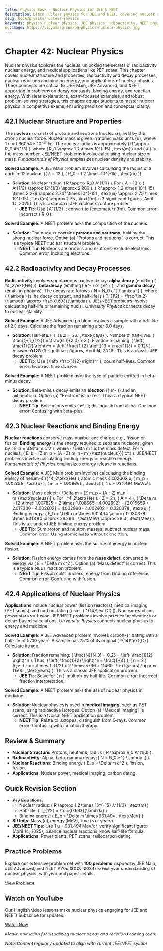 ```yaml
---
title: Physics Book - Nuclear Physics for JEE & NEET
description: Learn nuclear physics for JEE and NEET, covering nuclear structure, radioactivity, nuclear reactions, and applications, with practice MCQs.
slug: book/physics/nuclear-physics
keywords: physics nuclear physics, JEE physics radioactivity, NEET physics nuclear reactions, modern physics
og:image: https://vidyamarg.com/og-physics-nuclear-physics.jpg
---
```


# Chapter 42: Nuclear Physics

Nuclear physics explores the nucleus, unlocking the secrets of radioactivity, nuclear energy, and medical applications like PET scans. This chapter covers nuclear structure and properties, radioactivity and decay processes, nuclear reactions and binding energy, and applications of nuclear physics. These concepts are critical for JEE Main, JEE Advanced, and NEET, appearing in problems on decay constants, binding energy, and reaction energy. With clear explanations, exam-focused examples, and robust problem-solving strategies, this chapter equips students to master nuclear physics in competitive exams, ensuring precision and conceptual clarity.

## 42.1 Nuclear Structure and Properties

The **nucleus** consists of protons and neutrons (nucleons), held by the strong nuclear force. Nuclear mass is given in atomic mass units (u), where 1 u ≈ 1.66054 × 10⁻²⁷ kg. The nuclear radius is approximately \( R \approx R_0 A^{1/3} \), where \( R_0 \approx 1.2 \times 10^{-15} \, \text{m} \) and \( A \) is the mass number. JEE/NEET problems involve calculating nuclear size or mass. *Fundamentals of Physics* emphasizes nuclear density and stability.

**Solved Example**: A JEE Main problem involves calculating the radius of a carbon-12 nucleus (\( A = 12 \), \( R_0 = 1.2 \times 10^{-15} \, \text{m} \)).
- **Solution**: Nuclear radius: \( R \approx R_0 A^{1/3} \). For \( A = 12 \): \( A^{1/3} \approx 12^{1/3} \approx 2.289 \). \( R \approx 1.2 \times 10^{-15} \times 2.289 \approx 2.747 \times 10^{-15} \, \text{m} \approx 2.75 \times 10^{-15} \, \text{m} \approx 2.75 \, \text{fm} \) (3 significant figures, April 14, 2025). This is a standard JEE nuclear structure problem.
  - **JEE Tip**: Use \( A^{1/3} \); convert to femtometers (fm). Common error: Incorrect \( R_0 \).

**Solved Example**: A NEET problem asks the composition of the nucleus.
- **Solution**: The nucleus contains **protons and neutrons**, held by the strong nuclear force. Option (a) “Protons and neutrons” is correct. This is a typical NEET nuclear structure problem.
  - **NEET Tip**: Nucleons are protons and neutrons; exclude electrons. Common error: Including electrons.

## 42.2 Radioactivity and Decay Processes

**Radioactivity** involves spontaneous nuclear decay: **alpha decay** (emitting \( ^4_2\text{He} \)), **beta decay** (emitting \( e^- \) or \( e^+ \)), and **gamma decay** (emitting photons). The decay rate follows \( N = N_0 e^{-\lambda t} \), where \( \lambda \) is the decay constant, and half-life is \( T_{1/2} = \frac{\ln 2}{\lambda} \approx \frac{0.693}{\lambda} \). JEE/NEET problems involve calculating half-life or remaining nuclei. *University Physics* connects decay to nuclear stability.

**Solved Example**: A JEE Advanced problem involves a sample with a half-life of 2.0 days. Calculate the fraction remaining after 6.0 days.
- **Solution**: Half-life: \( T_{1/2} = 2.0 \, \text{days} \). Number of half-lives: \( \frac{t}{T_{1/2}} = \frac{6.0}{2.0} = 3 \). Fraction remaining: \( \left( \frac{1}{2} \right)^n = \left( \frac{1}{2} \right)^3 = \frac{1}{8} = 0.125 \). Answer: **0.125** (3 significant figures, April 14, 2025). This is a classic JEE decay problem.
  - **JEE Tip**: Use \( \left( \frac{1}{2} \right)^n \); count half-lives. Common error: Incorrect time division.

**Solved Example**: A NEET problem asks the type of particle emitted in beta-minus decay.
- **Solution**: Beta-minus decay emits an **electron** (\( e^- \)) and an antineutrino. Option (a) “Electron” is correct. This is a typical NEET decay problem.
  - **NEET Tip**: Beta-minus emits \( e^- \); distinguish from alpha. Common error: Confusing with beta-plus.

## 42.3 Nuclear Reactions and Binding Energy

**Nuclear reactions** conserve mass number and charge, e.g., fission or fusion. **Binding energy** is the energy required to separate nucleons, given by \( E_b = \Delta m c^2 \), where \( \Delta m \) is the mass defect. For a nucleus, \( E_b = [Z m_p + (A - Z) m_n - m_{\text{nucleus}}] c^2 \). JEE/NEET problems involve calculating binding energy or reaction energy. *Fundamentals of Physics* emphasizes energy release in reactions.

**Solved Example**: A JEE Main problem involves calculating the binding energy of helium-4 (\( ^4_2\text{He} \), atomic mass 4.002602 u, \( m_p = 1.007825 \, \text{u} \), \( m_n = 1.008665 \, \text{u} \), 1 u = 931.494 MeV/c²).
- **Solution**: Mass defect: \( \Delta m = [Z m_p + (A - Z) m_n - m_{\text{nucleus}}] \). For \( ^4_2\text{He} \): \( Z = 2 \), \( A = 4 \), \( \Delta m = [2 \times 1.007825 + 2 \times 1.008665 - 4.002602] = [2.015650 + 2.017330 - 4.002602] = 4.032980 - 4.002602 = 0.030378 \, \text{u} \). Binding energy: \( E_b = \Delta m \times 931.494 \approx 0.030378 \times 931.494 \approx 28.294 \, \text{MeV} \approx 28.3 \, \text{MeV} \). This is a standard JEE binding energy problem.
  - **JEE Tip**: Sum proton and neutron masses; subtract nuclear mass. Common error: Using atomic mass without correction.

**Solved Example**: A NEET problem asks the source of energy in nuclear fission.
- **Solution**: Fission energy comes from the **mass defect**, converted to energy via \( E = \Delta m c^2 \). Option (a) “Mass defect” is correct. This is a typical NEET reaction problem.
  - **NEET Tip**: Fission splits nucleus; energy from binding difference. Common error: Confusing with fusion.

## 42.4 Applications of Nuclear Physics

**Applications** include nuclear power (fission reactors), medical imaging (PET scans), and carbon dating (using \( ^{14}\text{C} \)). Nuclear reactions power stars via fusion. JEE/NEET problems involve practical applications or decay-based calculations. *University Physics* connects nuclear physics to energy and medicine.

**Solved Example**: A JEE Advanced problem involves carbon-14 dating with a half-life of 5730 years. A sample has 25% of its original \( ^{14}\text{C} \). Calculate its age.
- **Solution**: Fraction remaining: \( \frac{N}{N_0} = 0.25 = \left( \frac{1}{2} \right)^n \). Thus, \( \left( \frac{1}{2} \right)^n = \frac{1}{4} \), \( n = 2 \). Age: \( t = n \times T_{1/2} = 2 \times 5730 = 11460 \, \text{years} \approx 11500 \, \text{years} \). This is a classic JEE application problem.
  - **JEE Tip**: Solve for \( n \); multiply by half-life. Common error: Incorrect fraction interpretation.

**Solved Example**: A NEET problem asks the use of nuclear physics in medicine.
- **Solution**: Nuclear physics is used in **medical imaging**, such as PET scans, using radioactive isotopes. Option (a) “Medical imaging” is correct. This is a typical NEET application problem.
  - **NEET Tip**: Relate to isotopes; distinguish from X-rays. Common error: Confusing with radiation therapy.

## Review & Summary
- **Nuclear Structure**: Protons, neutrons; radius \( R \approx R_0 A^{1/3} \).
- **Radioactivity**: Alpha, beta, gamma decay; \( N = N_0 e^{-\lambda t} \).
- **Nuclear Reactions**: Binding energy \( E_b = \Delta m c^2 \); fission, fusion.
- **Applications**: Nuclear power, medical imaging, carbon dating.

## Quick Revision Section
- **Key Equations**:
  - Nuclear radius: \( R \approx 1.2 \times 10^{-15} A^{1/3} \, \text{m} \)
  - Half-life: \( T_{1/2} = \frac{0.693}{\lambda} \)
  - Binding energy: \( E_b = \Delta m \times 931.494 \, \text{MeV} \)
- **SI Units**: Mass (u), energy (MeV), time (s or years).
- **JEE/NEET Tips**: Use 1 u = 931.494 MeV/c², verify significant figures (April 14, 2025), balance nuclear reactions, know half-life formula.
- **Applications**: Power plants, PET scans, radiocarbon dating.

## Practice Problems
Explore our extensive problem set with **100 problems** inspired by JEE Main, JEE Advanced, and NEET PYQs (2020–2024) to test your understanding of nuclear physics, with year and paper details.

[View Problems](./problems.md)

<!-- [View Solutions](/books/physics/nuclear-physics/solutions) -->

## Watch on YouTube
Our Hinglish video lessons make nuclear physics engaging for JEE and NEET! Subscribe for updates.

[Watch Now](https://www.youtube.com/@VidyaMargbyRaviShankar-w9u) <!-- Update with specific video link when available -->

*Manim animation for visualizing nuclear decay and reactions coming soon!*

*Note: Content regularly updated to align with current JEE/NEET syllabi.*